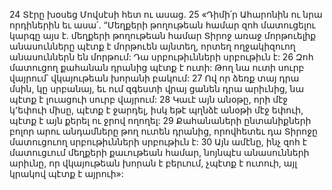 24 Տէրը խօսեց Մովսէսի հետ ու ասաց. 25 «Դիմի՛ր Ահարոնին ու նրա որդիներին եւ ասա՛. “Մեղքերի թողութեան համար զոհ մատուցելու կարգը այս է. մեղքերի թողութեան համար Տիրոջ առաջ մորթուելիք անասունները պէտք է մորթուեն այնտեղ, որտեղ ողջակիզուող անասուններն են մորթում: Դա սրբութիւնների սրբութիւն է: 26 Զոհ մատուցող քահանան դրանից պէտք է ուտի: Թող նա ուտի սուրբ վայրում՝ վկայութեան խորանի բակում: 27 Ով որ ձեռք տայ դրա մսին, կը սրբանայ, եւ ում զգեստի վրայ ցանեն դրա արիւնից, նա պէտք է լուացուի սուրբ վայրում: 28 Կաւէ այն անօթը, որի մէջ կ՚եփուի միսը, պէտք է ջարդել, իսկ եթէ պղնձէ անօթի մէջ եփուի, պէտք է այն քերել ու ջրով ողողել: 29 Քահանաների ընտանիքների բոլոր արու անդամները թող ուտեն դրանից, որովհետեւ դա Տիրոջը մատուցուող սրբութիւնների սրբութիւն է: 30 Այն ամէնը, ինչ զոհ է մատուցւում մեղքերի քաւութեան համար, նոյնպէս անասունների արիւնը, որ վկայութեան խորան է բերւում, չպէտք է ուտուի, այլ կրակով պէտք է այրուի»:
